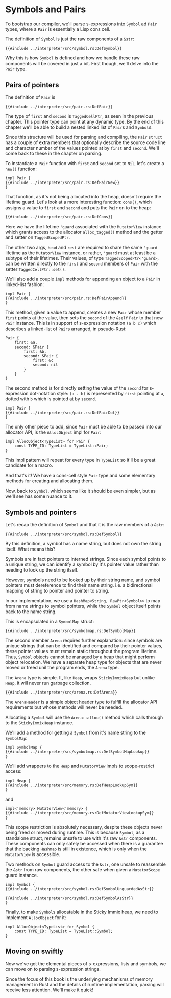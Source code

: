 # Symbols and Pairs

To bootstrap our compiler, we'll parse s-expressions into `Symbol` ad `Pair`
types, where a `Pair` is essentially a Lisp cons cell.

The definition of `Symbol` is just the raw components of a `&str`:

```rust,ignore
{{#include ../interpreter/src/symbol.rs:DefSymbol}}
```

Why this is how `Symbol` is defined and how we handle these raw components will
be covered in just a bit. First though, we'll delve into the `Pair` type.


## Pairs of pointers

The definition of `Pair` is

```rust,ignore
{{#include ../interpreter/src/pair.rs:DefPair}}
```

The type of `first` and `second` is `TaggedCellPtr`, as seen in the previous
chapter. This pointer type can point at any dynamic type. By the
end of this chapter we'll be able to build a nested linked list of `Pair`s
and `Symbol`s.

Since this structure will be used for parsing and compiling, the `Pair`
`struct` has a couple of extra members that optionally describe the source
code line and character number of the values pointed at by `first` and
`second`. We'll come back to these in the chapter on parsing.

To instantiate a `Pair` function with `first` and `second` set to `Nil`, let's
create a `new()` function:

```rust,ignore
impl Pair {
{{#include ../interpreter/src/pair.rs:DefPairNew}}
}
```

That function, as it's not being allocated into the heap, doesn't require the
lifetime guard. Let's look at a more interesting function: `cons()`, which
assigns a value to `first` and `second` and puts the `Pair` on to the heap:

```rust,ignore
{{#include ../interpreter/src/pair.rs:DefCons}}
```

Here we have the lifetime `'guard` associated with the `MutatorView` instance
which grants access to the allocator `alloc_tagged()` method and the getter
and setter on `TaggedScopedPtr`.

The other two args, `head` and `rest` are required to share the same `'guard`
lifetime as the `MutatorView` instance, or rather, `'guard` must at least be
a subtype of their lifetimes. Their values, of type `TaggedScopedPtr<'guard>`,
can be written directly to the `first` and `second` members of `Pair` with
the setter `TaggedCellPtr::set()`.

We'll also add a couple `impl` methods for appending an object to a `Pair`
in linked-list fashion:

```rust,ignore
impl Pair {
{{#include ../interpreter/src/pair.rs:DefPairAppend}}
}
```

This method, given a value to append, creates a new `Pair` whose member `first`
points at the value, then sets the `second` of the `&self` `Pair` to that new
`Pair` instance. This is in support of s-expression notation `(a b c)` which
describes a linked-list of `Pair`s arranged, in pseudo-Rust:

```
Pair {
    first: &a,
    second: &Pair {
        first: &b,
        second: &Pair {
            first: &c
            second: nil
        }
    }
}
```

The second method is for directly setting the value of the `second` for
s-expression dot-notation style: `(a . b)` is represented by `first` pointing
at `a`, dotted with `b` which is pointed at by `second`.

```rust,ignore
impl Pair {
{{#include ../interpreter/src/pair.rs:DefPairDot}}
}
```

The only other piece to add, since `Pair` must be able to be passed into
our allocator API, is the `AllocObject` impl for `Pair`:

```rust,ignore
impl AllocObject<TypeList> for Pair {
    const TYPE_ID: TypeList = TypeList::Pair;
}
```

This impl pattern will repeat for every type in `TypeList` so it'll be a great
candidate for a macro.

And that's it! We have a cons-cell style `Pair` type and some elementary
methods for creating and allocating them.

Now, back to `Symbol`, which seems like it should be even simpler, but as we'll
see has some nuance to it.


## Symbols and pointers

Let's recap the definition of `Symbol` and that it is the raw members of a
`&str`:

```rust,ignore
{{#include ../interpreter/src/symbol.rs:DefSymbol}}
```

By this definition, a symbol has a name string, but does not own the string
itself. What means this?

Symbols are in fact pointers to interned strings. Since each symbol points
to a unique string, we can identify a symbol by it's pointer value rather than
needing to look up the string itself.

However, symbols need to be looked up by their string name, and symbol pointers
must dereference to find their name string. i.e. a bidirectional mapping of
string to pointer and pointer to string.

In our implementation, we use a `HashMap<String, RawPtr<Symbol>>` to map from
name strings to symbol pointers, while the `Symbol` object itself points back
to the name string.

This is encapsulated in a `SymbolMap` struct:

```rust,ignore
{{#include ../interpreter/src/symbolmap.rs:DefSymbolMap}}
```

The second member `Arena` requires further explanation: since symbols are
unique strings that can be identified and compared by their pointer values,
these pointer values must remain static throughout the program lifetime.
Thus, `Symbol` objects cannot be managed by a heap that might perform object
relocation. We have a separate heap type for objects that are never
moved or freed unil the program ends, the `Arena` type.

The `Arena` type is simple. It, like `Heap`, wraps `StickyImmixHeap` but
unlike `Heap`, it will never run garbage collection.

```rust,ignore
{{#include ../interpreter/src/arena.rs:DefArena}}
```

The `ArenaHeader` is a simple object header type to fulfill the allocator
API requirements but whose methods will never be needed.

Allocating a `Symbol` will use the `Arena::alloc()` method which calls through
to the `StickyImmixHeap` instance.

We'll add a method for getting a `Symbol` from it's name string to the
`SymbolMap`:

```rust,ignore
impl SymbolMap {
{{#include ../interpreter/src/symbolmap.rs:DefSymbolMapLookup}}
}
```

We'll add wrappers to the `Heap` and `MutatorView` impls to scope-restrict
access:

```rust,ignore
impl Heap {
{{#include ../interpreter/src/memory.rs:DefHeapLookupSym}}
}
```

and

```rust,ignore
impl<'memory> MutatorView<'memory> {
{{#include ../interpreter/src/memory.rs:DefMutatorViewLookupSym}}
}
```

This scope restriction is absolutely necessary, despite these objects never
being freed or moved during runtime. This is because `Symbol`, as a standalone
struct, remains unsafe to use with it's raw `&str` components. These components
can only safely be accessed when there is a guarantee that the backing
`Hashmap` is still in existence, which is only when the `MutatorView` is
accessible.

Two methods on `Symbol` guard access to the `&str`, one unsafe to reassemble
the `&str` from raw components, the other safe when given a `MutatorScope`
guard instance.

```rust,ignore
impl Symbol {
{{#include ../interpreter/src/symbol.rs:DefSymbolUnguardedAsStr}}

{{#include ../interpreter/src/symbol.rs:DefSymbolAsStr}}
}
```

Finally, to make `Symbol`s allocatable in the Sticky Immix heap, we need to
implement `AllocObject` for it:

```rust,ignore
impl AllocObject<TypeList> for Symbol {
    const TYPE_ID: TypeList = TypeList::Symbol;
}
```


## Moving on swiftly

Now we've got the elemental pieces of s-expressions, lists and symbols, we can
move on to parsing s-expression strings.

Since the focus of this book is the underlying mechanisms of memory management
in Rust and the details of runtime implementation, parsing will receive less
attention. We'll make it quick!
